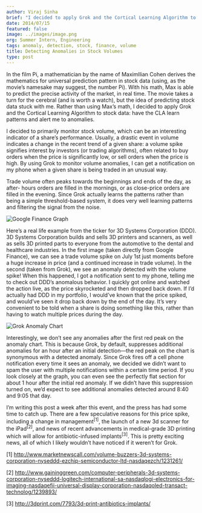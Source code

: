 ```yaml
---
author: Viraj Sinha
brief: "I decided to apply Grok and the Cortical Learning Algorithm to stock data: have the CLA learn patterns and alert me to anomalies. I decided to monitor volume"
date: 2014/07/15
featured: false
image: ../images/image.png
org: Summer Intern, Engineering
tags: anomaly, detection, stock, finance, volume
title: Detecting Anomalies in Stock Volumes
type: post
---
```


In the film Pi, a mathematician by the name of Maximllian Cohen derives the
mathematics for universal prediction pattern in stock data (using, as the
movie’s namesake may suggest, the number Pi). With his math, Max is able to
predict the precise activity of the market, in real time. The movie takes a turn
for the cerebral (and is worth a watch), but the idea of predicting stock data
stuck with me. Rather than using Max’s math, I decided to apply Grok and the
Cortical Learning Algorithm to stock data: have the CLA learn patterns and alert
me to anomalies.

I decided to primarily monitor stock volume, which can be an interesting
indicator of a share’s performance. Usually, a drastic event in volume indicates
a change in the recent trend of a given share: a volume spike signifies interest
by investors (or trading algorithms), often related to buy orders when the price
is significantly low, or sell orders when the price is high. By using Grok to
monitor volume anomalies, I can get a notification on my phone when a given
share is being traded in an unusual way.

Trade volume often peaks towards the beginnings and ends of the day, as after-
hours orders are filled in the mornings, or as close-price orders are filled in
the evening. Since Grok actually learns the patterns rather than being a simple
threshold-based system, it does very well learning patterns and filtering the
signal from the noise.

![Google Finance Graph](../images/1.png "Google Finance Graph")

Here’s a real life example from the ticker for 3D Systems Corporation (DDD). 3D
Systems Corporation builds and sells 3D printers and scanners, as well as sells
3D printed parts to everyone from the automotive to the dental and healthcare
industries. In the first image (taken directly from Google Finance), we can see
a trade volume spike on July 1st just moments before a huge increase in price
(and a continued increase in trade volume). In the second (taken from Grok), we
see an anomaly detected with the volume spike! When this happened, I got a
notification sent to my phone, telling me to check out DDD’s anomalous behavior.
I quickly got online and watched the action live, as the price skyrocketed and
then dropped back down. If I’d actually had DDD in my portfolio, I would’ve
known that the price spiked, and would’ve seen it drop back down by the end of
the day. It’s very convenient to be told when a share is doing something like
this, rather than having to watch multiple prices during the day.

![Grok Anomaly Chart](../images/2.png "Grok Anomaly Chart")

Interestingly, we don’t see any anomalies after the first red peak on the
anomaly chart. This is because Grok, by default, suppresses additional anomalies
for an hour after an initial detection—the red peak on the chart is synonymous
with a detected anomaly. Since Grok fires off a cell phone notification every
time it sees an anomaly, we decided we didn’t want to spam the user with
multiple notifications within a certain time period. If you look closely at the
graph, you can even see the perfectly flat section for about 1 hour after the
initial red anomaly. If we didn’t have this suppression turned on, we’d expect
to see additional anomalies detected around 8:40 and 9:05 that day.

I’m writing this post a week after this event, and the press has had some time
to catch up. There are a few speculative reasons for this price spike, including
a change in management<sup>[1]</sup>, the launch of a new 3d scanner for the
iPad<sup>[2]</sup>, and news of recent advancements in medical-grade 3D printing
which will allow for antibiotic-infused implants<sup>[3]</sup>. This is pretty
exciting news, all of which I likely wouldn’t have noticed if it weren’t for
Grok.

[1] http://www.marketnewscall.com/volume-buzzers-3d-systems-corporation-nyseddd-ezchip-semiconductor-ltd-nasdaqezch/1231261/

[2] http://www.gaininggreen.com/computer-peripherals-3d-systems-corporation-nyseddd-logitech-international-sa-nasdaqlogi-electronics-for-imaging-nasdaqefii-universal-display-corporation-nasdaqoled-transact-technolog/1239893/

[3] http://3dprint.com/7793/3d-print-antibiotics-implants/
